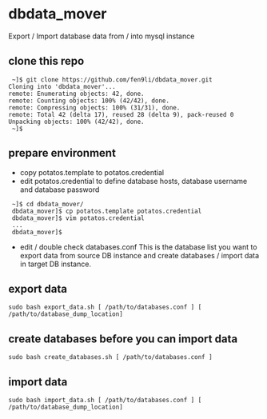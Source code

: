 # dbdata_mover
Export / Import database data from / into mysql instance

## clone this repo
```
 ~]$ git clone https://github.com/fen9li/dbdata_mover.git
Cloning into 'dbdata_mover'...
remote: Enumerating objects: 42, done.
remote: Counting objects: 100% (42/42), done.
remote: Compressing objects: 100% (31/31), done.
remote: Total 42 (delta 17), reused 28 (delta 9), pack-reused 0
Unpacking objects: 100% (42/42), done.
 ~]$ 
```

## prepare environment

* copy potatos.template to potatos.credential
* edit potatos.credential to define database hosts, database username and database password

```
 ~]$ cd dbdata_mover/
 dbdata_mover]$ cp potatos.template potatos.credential
 dbdata_mover]$ vim potatos.credential
 ...
 dbdata_mover]$ 
```

* edit / double check databases.conf
This is the database list you want to export data from source DB instance and create databases / import data in target DB instance.

## export data

```
sudo bash export_data.sh [ /path/to/databases.conf ] [ /path/to/database_dump_location]
```

## create databases before you can import data

```
sudo bash create_databases.sh [ /path/to/databases.conf ] 
```

## import data

```
sudo bash import_data.sh [ /path/to/databases.conf ] [ /path/to/database_dump_location]
```